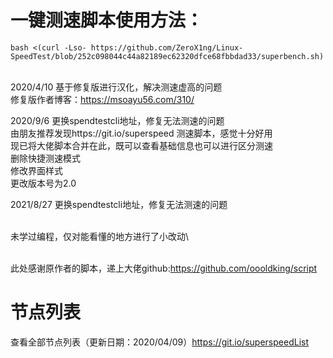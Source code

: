# 一键测速脚本使用方法：
```bash <(curl -Lso- https://github.com/ZeroX1ng/Linux-SpeedTest/blob/252c098044c44a82189ec62320dfce68fbbdad33/superbench.sh)```

<br>2020/4/10  基于修复版进行汉化，解决测速虚高的问题
<br>           修复版作者博客：https://msoayu56.com/310/

2020/9/6   更换spendtestcli地址，修复无法测速的问题
<br>       由朋友推荐发现https://git.io/superspeed 测速脚本，感觉十分好用
<br>       现已将大佬脚本合并在此，既可以查看基础信息也可以进行区分测速
<br>       删除快捷测速模式
<br>       修改界面样式
<br>       更改版本号为2.0

2021/8/27  更换spendtestcli地址，修复无法测速的问题

<br>未学过编程，仅对能看懂的地方进行了小改动\


<br>此处感谢原作者的脚本，递上大佬github:https://github.com/oooldking/script

# 节点列表
查看全部节点列表（更新日期：2020/04/09）https://git.io/superspeedList
